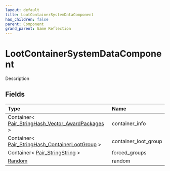 ```yaml
---
layout: default
title: LootContainerSystemDataComponent
has_children: false
parent: Component
grand_parent: Game Reflection
---
```

# LootContainerSystemDataComponent
Description 

## Fields

| Type | Name |
|:----------|:--------------|
| Container< [Pair_StringHash_Vector_AwardPackages](/riftbreaker-wiki/docs/game-reflection/classes/pair__string_hash__vector__award_packages/) > | container_info |
| Container< [Pair_StringHash_ContainerLootGroup](/riftbreaker-wiki/docs/game-reflection/classes/pair__string_hash__container_loot_group/) > | container_loot_group |
| Container< [Pair_StringString](/riftbreaker-wiki/docs/game-reflection/classes/pair__string_string/) > | forced_groups |
| [Random](/riftbreaker-wiki/docs/game-reflection/components/random/) | random |

